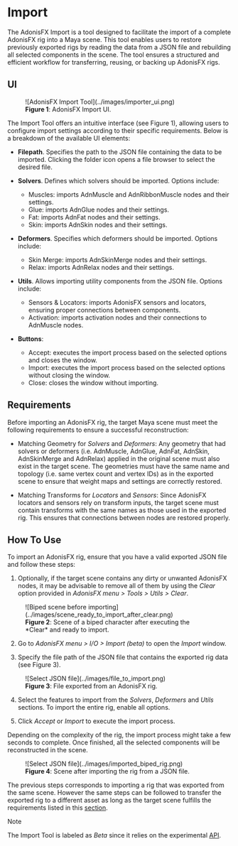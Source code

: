 # Import

The AdonisFX Import is a tool designed to facilitate the import of a complete AdonisFX rig into a Maya scene. This tool enables users to restore previously exported rigs by reading the data from a JSON file and rebuilding all selected components in the scene. The tool ensures a structured and efficient workflow for transferring, reusing, or backing up AdonisFX rigs.

## UI

<figure markdown>
  ![AdonisFX Import Tool](../images/importer_ui.png)
  <figcaption><b>Figure 1</b>: AdonisFX Import UI.</figcaption>
</figure>

The Import Tool offers an intuitive interface (see Figure 1), allowing users to configure import settings according to their specific requirements. Below is a breakdown of the available UI elements:

- **Filepath**. Specifies the path to the JSON file containing the data to be imported. Clicking the folder icon opens a file browser to select the desired file.

- **Solvers**. Defines which solvers should be imported. Options include:
    - Muscles: imports AdnMuscle and AdnRibbonMuscle nodes and their settings.
    - Glue: imports AdnGlue nodes and their settings.
    - Fat: imports AdnFat nodes and their settings.
    - Skin: imports AdnSkin nodes and their settings.

- **Deformers**. Specifies which deformers should be imported. Options include:
    - Skin Merge: imports AdnSkinMerge nodes and their settings.
    - Relax: imports AdnRelax nodes and their settings.

- **Utils**. Allows importing utility components from the JSON file. Options include:
    - Sensors & Locators: imports AdonisFX sensors and locators, ensuring proper connections between components.
    - Activation: imports activation nodes and their connections to AdnMuscle nodes.

- **Buttons**:
    - Accept: executes the import process based on the selected options and closes the window.
    - Import: executes the import process based on the selected options without closing the window.
    - Close: closes the window without importing.

## Requirements

Before importing an AdonisFX rig, the target Maya scene must meet the following requirements to ensure a successful reconstruction:

- Matching Geometry for *Solvers* and *Deformers*: Any geometry that had solvers or deformers (i.e. AdnMuscle, AdnGlue, AdnFat, AdnSkin, AdnSkinMerge and AdnRelax) applied in the original scene must also exist in the target scene. The geometries must have the same name and topology (i.e. same vertex count and vertex IDs) as in the exported scene to ensure that weight maps and settings are correctly restored.

- Matching Transforms for *Locators* and *Sensors*: Since AdonisFX locators and sensors rely on transform inputs, the target scene must contain transforms with the same names as those used in the exported rig. This ensures that connections between nodes are restored properly.

## How To Use

To import an AdonisFX rig, ensure that you have a valid exported JSON file and follow these steps:

1. Optionally, if the target scene contains any dirty or unwanted AdonisFX nodes, it may be advisable to remove all of them by using the *Clear* option provided in *AdonisFX menu > Tools > Utils > Clear*.

<figure markdown>
  ![Biped scene before importing](../images/scene_ready_to_import_after_clear.png)
  <figcaption><b>Figure 2</b>: Scene of a biped character after executing the *Clear* and ready to import.</figcaption>
</figure>

2. Go to *AdonisFX menu > I/O > Import (beta)* to open the *Import* window.

3. Specify the file path of the JSON file that contains the exported rig data (see Figure 3).

<figure markdown>
  ![Select JSON file](../images/file_to_import.png)
  <figcaption><b>Figure 3</b>: File exported from an AdonisFX rig.</figcaption>
</figure>

4. Select the features to import from the *Solvers*, *Deformers* and *Utils* sections. To import the entire rig, enable all options.

5. Click *Accept* or *Import* to execute the import process.

Depending on the complexity of the rig, the import process might take a few seconds to complete. Once finished, all the selected components will be reconstructed in the scene.

<figure markdown>
  ![Select JSON file](../images/imported_biped_rig.png)
  <figcaption><b>Figure 4</b>: Scene after importing the rig from a JSON file.</figcaption>
</figure>

The previous steps corresponds to importing a rig that was exported from the same scene. However the same steps can be followed to transfer the exported rig to a different asset as long as the target scene fulfills the requirements listed in this [section](#requirements).

<!-- To complete if we are finally allowed to expose Kobun asset) -->

> [!NOTE]
> The Import Tool is labeled as *Beta* since it relies on the experimental [API](../api).
